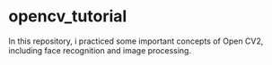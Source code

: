 # opencv_tutorial
In this repository, i practiced some important concepts of Open CV2, including face recognition and image processing.
